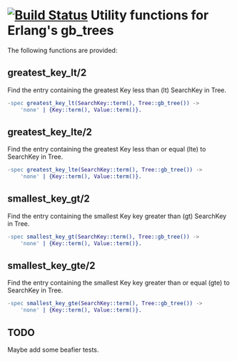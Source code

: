 [![Build Status](https://travis-ci.org/cobusc/erlang_gb_trees_utils.png?branch=master)](https://www.travis-ci.org/cobusc/erlang_gb_trees_utils)
Utility functions for Erlang's gb_trees
=======================================

The following functions are provided:

greatest_key_lt/2
-----------------

Find the entry containing the greatest Key less than (lt) SearchKey in Tree.

```erlang
-spec greatest_key_lt(SearchKey::term(), Tree::gb_tree()) ->
    'none' | {Key::term(), Value::term()}.
```

greatest_key_lte/2
------------------

Find the entry containing the greatest Key less than or equal (lte) to SearchKey in Tree.

```erlang
-spec greatest_key_lte(SearchKey::term(), Tree::gb_tree()) ->
    'none' | {Key::term(), Value::term()}.
```

smallest_key_gt/2
-----------------

Find the entry containing the smallest Key key greater than (gt) SearchKey in Tree.

```erlang
-spec smallest_key_gt(SearchKey::term(), Tree::gb_tree()) ->
    'none' | {Key::term(), Value::term()}.
```

smallest_key_gte/2 
------------------

Find the entry containing the smallest Key key greater than or equal (gte) to SearchKey in Tree.

```erlang
-spec smallest_key_gte(SearchKey::term(), Tree::gb_tree()) ->
    'none' | {Key::term(), Value::term()}.
```

TODO
----
Maybe add some beafier tests.

